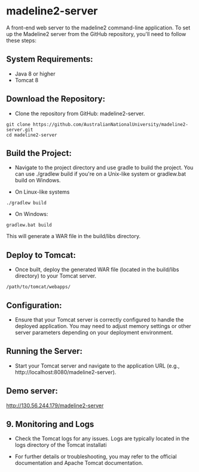 # madeline2-server
A front-end web server to the madeline2 command-line application. To set up the Madeline2 server from the GitHub repository, you'll need to follow these steps:

## System Requirements:

* Java 8 or higher
* Tomcat 8

## Download the Repository:

* Clone the repository from GitHub: madeline2-server.

```
git clone https://github.com/AustralianNationalUniversity/madeline2-server.git
cd madeline2-server
```

## Build the Project:

* Navigate to the project directory and use gradle to build the project. You can use ./gradlew build if you're on a Unix-like system or gradlew.bat build on Windows.

- On Linux-like systems
```
./gradlew build
```

- On Windows:
```
gradlew.bat build
```

This will generate a WAR file in the build/libs directory.

## Deploy to Tomcat:

* Once built, deploy the generated WAR file (located in the build/libs directory) to your Tomcat server.

```
/path/to/tomcat/webapps/
```

## Configuration:

* Ensure that your Tomcat server is correctly configured to handle the deployed application. You may need to adjust memory settings or other server parameters depending on your deployment environment.

## Running the Server:

* Start your Tomcat server and navigate to the application URL (e.g., http://localhost:8080/madeline2-server).

## Demo server:

http://130.56.244.179/madeline2-server


## 9. Monitoring and Logs

* Check the Tomcat logs for any issues. Logs are typically located in the logs directory of the Tomcat installati

- For further details or troubleshooting, you may refer to the official documentation and Apache Tomcat documentation.